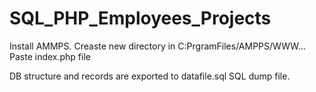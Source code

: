 # SQL_PHP_Employees_Projects

Install AMMPS.
Creaste new directory in C:PrgramFiles/AMPPS/WWW...
Paste index.php file

DB structure and records are exported to datafile.sql SQL dump file.
